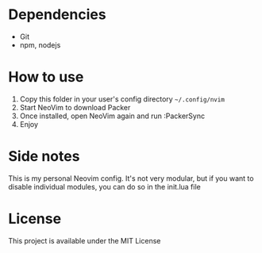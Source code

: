 # Dependencies

* Git
* npm, nodejs

# How to use

1. Copy this folder in your user's config directory `~/.config/nvim`
2. Start NeoVim to download Packer
3. Once installed, open NeoVim again and run :PackerSync
4. Enjoy

# Side notes

This is my personal Neovim config. It's not very modular, but if you want to disable individual modules, you can do so in the init.lua file

# License

This project is available under the MIT License
